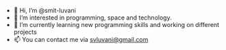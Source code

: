 - 👋 Hi, I’m @smit-luvani
- 👀 I’m interested in programming, space and technology.
- 🌱 I’m currently learning new programming skills and working on different projects
- 📫 You can contact me via svluvani@gmail.com
